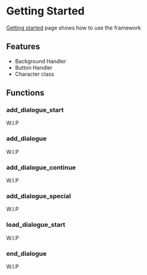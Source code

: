 # Getting Started
[Getting started](./getting_started/overview.md) page shows how to use the framework

## Features

- Background Handler
- Button Handler
- Character class

## Functions

### add_dialogue_start
W.I.P
### add_dialogue
W.I.P
### add_dialogue_continue
W.I.P
### add_dialogue_special
W.I.P
### load_dialogue_start
W.I.P
### end_dialogue
W.I.P
